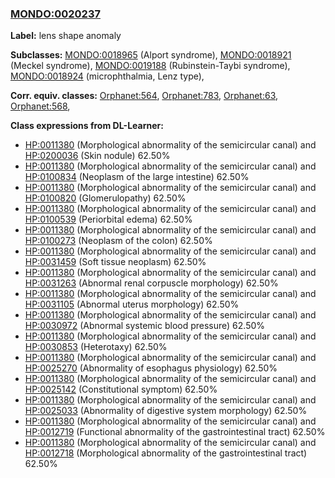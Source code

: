 
### [MONDO:0020237](http://purl.obolibrary.org/obo/MONDO_0020237)
**Label:** lens shape anomaly

**Subclasses:** [MONDO:0018965](http://purl.obolibrary.org/obo/MONDO_0018965) (Alport syndrome), [MONDO:0018921](http://purl.obolibrary.org/obo/MONDO_0018921) (Meckel syndrome), [MONDO:0019188](http://purl.obolibrary.org/obo/MONDO_0019188) (Rubinstein-Taybi syndrome), [MONDO:0018924](http://purl.obolibrary.org/obo/MONDO_0018924) (microphthalmia, Lenz type), 

**Corr. equiv. classes:** [Orphanet:564](http://www.orpha.net/ORDO/Orphanet_564), [Orphanet:783](http://www.orpha.net/ORDO/Orphanet_783), [Orphanet:63](http://www.orpha.net/ORDO/Orphanet_63), [Orphanet:568](http://www.orpha.net/ORDO/Orphanet_568), 

**Class expressions from DL-Learner:**

- [HP:0011380](http://purl.obolibrary.org/obo/HP_0011380) (Morphological abnormality of the semicircular canal) and [HP:0200036](http://purl.obolibrary.org/obo/HP_0200036) (Skin nodule) 62.50%
- [HP:0011380](http://purl.obolibrary.org/obo/HP_0011380) (Morphological abnormality of the semicircular canal) and [HP:0100834](http://purl.obolibrary.org/obo/HP_0100834) (Neoplasm of the large intestine) 62.50%
- [HP:0011380](http://purl.obolibrary.org/obo/HP_0011380) (Morphological abnormality of the semicircular canal) and [HP:0100820](http://purl.obolibrary.org/obo/HP_0100820) (Glomerulopathy) 62.50%
- [HP:0011380](http://purl.obolibrary.org/obo/HP_0011380) (Morphological abnormality of the semicircular canal) and [HP:0100539](http://purl.obolibrary.org/obo/HP_0100539) (Periorbital edema) 62.50%
- [HP:0011380](http://purl.obolibrary.org/obo/HP_0011380) (Morphological abnormality of the semicircular canal) and [HP:0100273](http://purl.obolibrary.org/obo/HP_0100273) (Neoplasm of the colon) 62.50%
- [HP:0011380](http://purl.obolibrary.org/obo/HP_0011380) (Morphological abnormality of the semicircular canal) and [HP:0031459](http://purl.obolibrary.org/obo/HP_0031459) (Soft tissue neoplasm) 62.50%
- [HP:0011380](http://purl.obolibrary.org/obo/HP_0011380) (Morphological abnormality of the semicircular canal) and [HP:0031263](http://purl.obolibrary.org/obo/HP_0031263) (Abnormal renal corpuscle morphology) 62.50%
- [HP:0011380](http://purl.obolibrary.org/obo/HP_0011380) (Morphological abnormality of the semicircular canal) and [HP:0031105](http://purl.obolibrary.org/obo/HP_0031105) (Abnormal uterus morphology) 62.50%
- [HP:0011380](http://purl.obolibrary.org/obo/HP_0011380) (Morphological abnormality of the semicircular canal) and [HP:0030972](http://purl.obolibrary.org/obo/HP_0030972) (Abnormal systemic blood pressure) 62.50%
- [HP:0011380](http://purl.obolibrary.org/obo/HP_0011380) (Morphological abnormality of the semicircular canal) and [HP:0030853](http://purl.obolibrary.org/obo/HP_0030853) (Heterotaxy) 62.50%
- [HP:0011380](http://purl.obolibrary.org/obo/HP_0011380) (Morphological abnormality of the semicircular canal) and [HP:0025270](http://purl.obolibrary.org/obo/HP_0025270) (Abnormality of esophagus physiology) 62.50%
- [HP:0011380](http://purl.obolibrary.org/obo/HP_0011380) (Morphological abnormality of the semicircular canal) and [HP:0025142](http://purl.obolibrary.org/obo/HP_0025142) (Constitutional symptom) 62.50%
- [HP:0011380](http://purl.obolibrary.org/obo/HP_0011380) (Morphological abnormality of the semicircular canal) and [HP:0025033](http://purl.obolibrary.org/obo/HP_0025033) (Abnormality of digestive system morphology) 62.50%
- [HP:0011380](http://purl.obolibrary.org/obo/HP_0011380) (Morphological abnormality of the semicircular canal) and [HP:0012719](http://purl.obolibrary.org/obo/HP_0012719) (Functional abnormality of the gastrointestinal tract) 62.50%
- [HP:0011380](http://purl.obolibrary.org/obo/HP_0011380) (Morphological abnormality of the semicircular canal) and [HP:0012718](http://purl.obolibrary.org/obo/HP_0012718) (Morphological abnormality of the gastrointestinal tract) 62.50%


